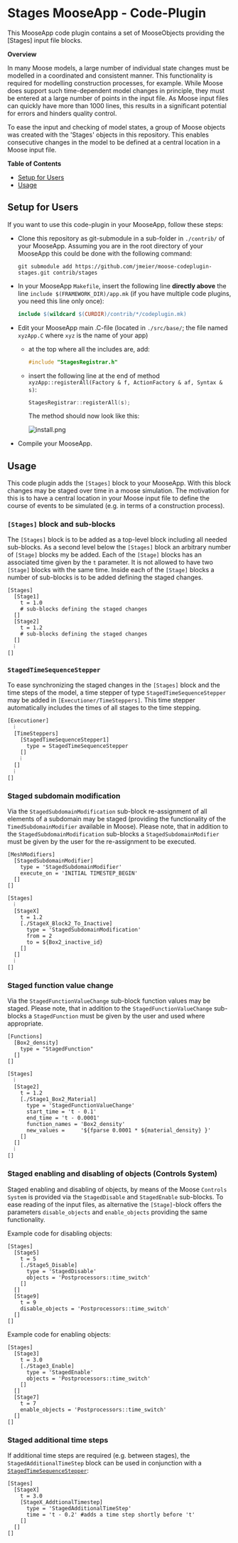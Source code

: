 # Stages MooseApp - Code-Plugin

This MooseApp code plugin contains a set of MooseObjects providing the [Stages] input file blocks.

**Overview** <a name="overview"></a>

In many Moose models, a large number of individual state changes must be modelled in a coordinated
and consistent manner. This functionality is required for modelling construction processes, for
example. While Moose does support such time-dependent model changes in principle, they must be
entered at a large number of points in the input file. As Moose input files can quickly have more
than 1000 lines, this results in a significant potential for errors and hinders quality control.

To ease the input and checking of model states, a group of Moose objects was created with the
'Stages' objects in this repository. This enables consecutive changes in the model to be defined
at a central location in a Moose input file.

**Table of Contents** <a name="toc"></a>
- [Setup for Users](#setup)
- [Usage](#usage)

## Setup for Users <a name="setup"></a>

If you want to use this code-plugin in your MooseApp, follow these steps:

- Clone this repository as git-submodule in a sub-folder in `./contrib/` of your MooseApp.
    Assuming you are in the root directory of your MooseApp this could be done with the following command:
  ```shell
  git submodule add https://github.com/jmeier/moose-codeplugin-stages.git contrib/stages
  ```
- In your MooseApp `Makefile`, insert the following line **directly above** the line `include $(FRAMEWORK_DIR)/app.mk` (if you have multiple code plugins, you need this line only once):
  ```MAKEFILE
  include $(wildcard $(CURDIR)/contrib/*/codeplugin.mk)
  ```

- Edit your MooseApp main .C-file (located in `./src/base/`; the file named `xyzApp.C` where `xyz` is the name of your app)
  - at the top where all the includes are, add:
    ```C++
    #include "StagesRegistrar.h"
    ```
  - insert the following line at the end of method `xyzApp::registerAll(Factory & f, ActionFactory & af, Syntax & s)`:
    ```C++
    StagesRegistrar::registerAll(s);
    ```

    The method should now look like this:

    ![install.png](img/install.png)


- Compile your MooseApp.

## Usage <a name="usage"></a>

This code plugin adds the `[Stages]` block to your MooseApp. With this block
changes may be staged over time in a moose simulation. The motivation for this
is to have a central location in your Moose input file to define the course of
events to be simulated (e.g. in terms of a construction process).

### `[Stages]` block and sub-blocks

The `[Stages]` block is to be added as a top-level block including all needed
sub-blocks. As a second level below the `[Stages]` block an arbitrary number
of `[Stage]` blocks my be added. Each of the `[Stage]` blocks has an associated
time given by the `t` parameter. It is not allowed to have two `[Stage]` blocks
with the same time. Inside each of the `[Stage]` blocks a number of sub-blocks
is to be added defining the staged changes.

```
[Stages]
  [Stage1]
    t = 1.0
    # sub-blocks defining the staged changes
  []
  [Stage2]
    t = 1.2
    # sub-blocks defining the staged changes
  []
  ⁞
[]
```

### `StagedTimeSequenceStepper` <a name="StagedTimeSequenceStepper"></a>

To ease synchronizing the staged changes in the `[Stages]` block and the
time steps of the model, a time stepper of type `StagedTimeSequenceStepper`
may be added in `[Executioner/TimeSteppers]`. This time stepper automatically
includes the times of all stages to the time stepping.

```
[Executioner]
  ⁞
  [TimeSteppers]
    [StagedTimeSequenceStepper1]
      type = StagedTimeSequenceStepper
    []
    ⁞
  []
  ⁞
[]
```

### Staged subdomain modification

Via the `StagedSubdomainModification` sub-block re-assignment of all elements
of a subdomain may be staged (providing the functionality of the
`TimedSubdomainModifier` available in Moose). Please note, that in addition to
the `StagedSubdomainModification` sub-blocks a `StagedSubdomainModifier` must
be given by the user for the re-assignment to be executed.

```
[MeshModifiers]
  [StagedSubdomainModifier]
    type = 'StagedSubdomainModifier'
    execute_on = 'INITIAL TIMESTEP_BEGIN'
  []
[]

[Stages]
  ⁞
  [StageX]
    t = 1.2
    [./StageX_Block2_To_Inactive]
      type = 'StagedSubdomainModification'
      from = 2
      to = ${Box2_inactive_id}
    []
  []
  ⁞
[]
```

### Staged function value change

Via the `StagedFunctionValueChange` sub-block function values may be staged.
Please note, that in addition to the `StagedFunctionValueChange` sub-blocks a `StagedFunction` must be given by the user and used where appropriate.

```
[Functions]
  [Box2_density]
    type = "StagedFunction"
  []
[]

[Stages]
  ⁞
  [Stage2]
    t = 1.2
    [./Stage1_Box2_Material]
      type = 'StagedFunctionValueChange'
      start_time = 't - 0.1'
      end_time = 't - 0.0001'
      function_names = 'Box2_density'
      new_values =     '${fparse 0.0001 * ${material_density} }'
    []
  []
  ⁞
[]
```

### Staged enabling and disabling of objects (Controls System)

Staged enabling and disabling of objects, by means of the Moose
`Controls System` is provided via the `StagedDisable` and `StagedEnable`
sub-blocks.
To ease reading of the input files, as alternative the `[Stage]`-block
offers the parameters `disable_objects` and `enable_objects` providing
the same functionality.

Example code for disabling objects:
```
[Stages]
  [Stage5]
    t = 5
    [./Stage5_Disable]
      type = 'StagedDisable'
      objects = 'Postprocessors::time_switch'
    []
  []
  [Stage9]
    t = 9
    disable_objects = 'Postprocessors::time_switch'
  []
[]
```

Example code for enabling objects:
```
[Stages]
  [Stage3]
    t = 3.0
    [./Stage3_Enable]
      type = 'StagedEnable'
      objects = 'Postprocessors::time_switch'
    []
  []
  [Stage7]
    t = 7
    enable_objects = 'Postprocessors::time_switch'
  []
[]
```

### Staged additional time steps

If additional time steps are required (e.g. between stages), the `StagedAdditionalTimeStep` block can be used in conjunction with a
[`StagedTimeSequenceStepper`](#StagedTimeSequenceStepper):

```
[Stages]
  [StageX]
    t = 3.0
    [StageX_AddtionalTimestep]
      type = 'StagedAdditionalTimeStep'
      time = 't - 0.2' #adds a time step shortly before 't'
    []
  []
[]
```
